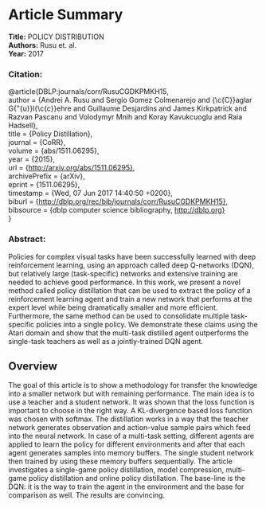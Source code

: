 # Article Summary

**Title:** POLICY DISTRIBUTION <br/>
**Authors:** Rusu et. al. <br/>
**Year:** 2017

### Citation:

@article{DBLP:journals/corr/RusuCGDKPMKH15, <br/>
  author    = {Andrei A. Rusu and
               Sergio Gomez Colmenarejo and
               {\c{C}}aglar G{\"{u}}l{\c{c}}ehre and
               Guillaume Desjardins and
               James Kirkpatrick and
               Razvan Pascanu and
               Volodymyr Mnih and
               Koray Kavukcuoglu and
               Raia Hadsell}, <br/>
  title     = {Policy Distillation}, <br/>
  journal   = {CoRR}, <br/>
  volume    = {abs/1511.06295}, <br/>
  year      = {2015}, <br/>
  url       = {http://arxiv.org/abs/1511.06295}, <br/>
  archivePrefix = {arXiv}, <br/>
  eprint    = {1511.06295}, <br/>
  timestamp = {Wed, 07 Jun 2017 14:40:50 +0200}, <br/>
  biburl    = {http://dblp.org/rec/bib/journals/corr/RusuCGDKPMKH15}, <br/>
  bibsource = {dblp computer science bibliography, http://dblp.org} <br/>
}



### Abstract:

Policies for complex visual tasks have been successfully learned with deep reinforcement learning, 
using an approach called deep Q-networks (DQN), but relatively large (task-specific) networks and 
extensive training are needed to achieve
good performance. In this work, we present a novel method called policy distillation that can be used to extract 
the policy of a reinforcement learning agent
and train a new network that performs at the expert level while being dramatically smaller and more efficient. 
Furthermore, the same method can be used to
consolidate multiple task-specific policies into a single policy. We demonstrate
these claims using the Atari domain and show that the multi-task distilled agent
outperforms the single-task teachers as well as a jointly-trained DQN agent.

## Overview

The goal of this article is to show a methodology for transfer the knowledge into a smaller network but with remaining performance. 
The main idea is to use a teacher and a student network. It was shown that the loss function is important to choose in the right way. 
A KL-divergence based loss function was chosen with softmax. 
The distillation works in a way that the teacher network generates observation and action-value sample pairs which feed into the neural network. 
In case of a multi-task setting, different agents are applied to learn the policy for different environments and after that each agent generates samples into memory buffers. 
The single student network then trained by using these memory buffers sequentially. 
The article investigates a single-game policy distillation, model compression, multi-game policy distillation and online policy distillation. 
The base-line is the DQN: it is the way to train the agent in the environment and the base for comparison as well. 
The results are convincing.
